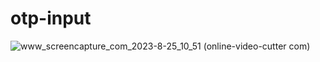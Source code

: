 # otp-input

![www_screencapture_com_2023-8-25_10_51 (online-video-cutter com)](https://github.com/Alvinkariuki/otp-input/assets/24392707/0c0d5ebe-6b7d-4543-afc9-a97237ce4cd2)
